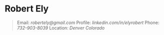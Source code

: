 # Robert Ely
> Email: _robertely@gmail.com_ Profile: _linkedin.com/in/elyrobert_ Phone: _732-903-8039_ Location: _Denver Colorado_

